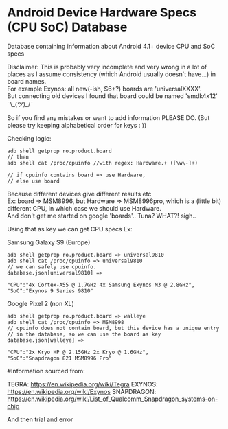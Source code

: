 # Android Device Hardware Specs (CPU SoC) Database
Database containing information about Android 4.1+ device CPU and SoC specs

Disclaimer: This is probably very incomplete and very wrong in a lot of places as I assume consistency (which Android usually doesn't have...) in board names.  
For example Exynos: all new(-ish, S6+?) boards are 'universalXXXX'.  
But connecting old devices I found that board could be named 'smdk4x12' ¯\\\_(ツ)\_/¯

So if you find any mistakes or want to add information PLEASE DO. (But please try keeping alphabetical order for keys : ))


Checking logic:

	adb shell getprop ro.product.board  
	// then
	adb shell cat /proc/cpuinfo //with regex: Hardware.+ ([\w\-]+)
	
	// if cpuinfo contains board => use Hardware,
	// else use board

Because different devices give different results etc  
Ex: board => MSM8996, but Hardware => MSM8996pro, which is a (little bit) different CPU, in which case we should use Hardware.  
And don't get me started on google 'boards'.. Tuna? WHAT?! sigh..
 
Using that as key we can get CPU specs
Ex:

Samsung Galaxy S9 (Europe)  

	adb shell getprop ro.product.board => universal9810
	adb shell cat /proc/cpuinfo => universal9810
	// we can safely use cpuinfo.  
	database.json[universal9810] => 
    
	"CPU":"4x Cortex-A55 @ 1.7GHz 4x Samsung Exynos M3 @ 2.8GHz",	
   	"SoC":"Exynos 9 Series 9810"

Google Pixel 2 (non XL)

	adb shell getprop ro.product.board => walleye
	adb shell cat /proc/cpuinfo => MSM8998
	// cpuinfo does not contain board, but this device has a unique entry  
	// in the database, so we can use the board as key  
	database.json[walleye] => 
    
	"CPU":"2x Kryo HP @ 2.15GHz 2x Kryo @ 1.6GHz",
    "SoC":"Snapdragon 821 MSM8996 Pro"
    
    
    
#Information sourced from:
    
TEGRA: https://en.wikipedia.org/wiki/Tegra
EXYNOS: https://en.wikipedia.org/wiki/Exynos
SNAPDRAGON: https://en.wikipedia.org/wiki/List_of_Qualcomm_Snapdragon_systems-on-chip

And then trial and error
